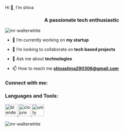 Hi 👋, I'm shiva</h1>
<h3 align="center">A passionate tech enthusiastic</h3>

<p align="left"> <img src="https://komarev.com/ghpvc/?username=mr-walterwhite&label=Profile%20views&color=0e75b6&style=flat" alt="mr-walterwhite" /> </p>

- 🔭 I’m currently working on **my startup**

- 👯 I’m looking to collaborate on **tech based projects**

- 💬 Ask me about **technologies**

- 📫 How to reach me **shivashiva290306@gmail.com**

<h3 align="left">Connect with me:</h3>
<p align="left">
</p>

<h3 align="left">Languages and Tools:</h3>
<p align="left"> <a href="https://www.blender.org/" target="_blank" rel="noreferrer"> <img src="https://download.blender.org/branding/community/blender_community_badge_white.svg" alt="blender" width="40" height="40"/> </a> <a href="https://clojure.org/" target="_blank" rel="noreferrer"> <img src="https://upload.wikimedia.org/wikipedia/commons/5/5d/Clojure_logo.svg" alt="clojure" width="40" height="40"/> </a> <a href="https://unity.com/" target="_blank" rel="noreferrer"> <img src="https://www.vectorlogo.zone/logos/unity3d/unity3d-icon.svg" alt="unity" width="40" height="40"/> </a> </p>

<p><img align="center" src="https://github-readme-stats.vercel.app/api/top-langs?username=mr-walterwhite&show_icons=true&locale=en&layout=compact" alt="mr-walterwhite" /></p>

